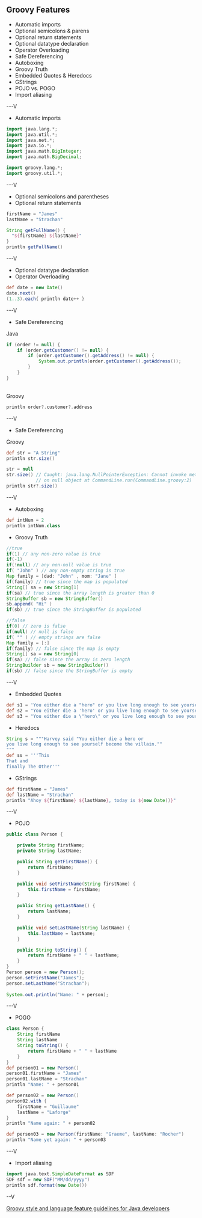 ## Groovy Features
* Automatic imports
* Optional semicolons & parens
* Optional return statements
* Optional datatype declaration
* Operator Overloading
* Safe Dereferencing
* Autoboxing
* Groovy Truth
* Embedded Quotes & Heredocs
* GStrings
* POJO vs. POGO
* Import aliasing

---V

* Automatic imports

```groovy
import java.lang.*;
import java.util.*;
import java.net.*;
import java.io.*;
import java.math.BigInteger;
import java.math.BigDecimal;

import groovy.lang.*;
import groovy.util.*;
```

---V

* Optional semicolons and parentheses
* Optional return statements

```groovy
firstName = "James"
lastName = "Strachan"

String getFullName() {
  "${firstName} ${lastName}"
}
println getFullName()
```

---V

* Optional datatype declaration
* Operator Overloading

```groovy
def date = new Date()
date.next()
(1..3).each{ println date++ }
```

---V
* Safe Dereferencing

Java

```java
if (order != null) {
    if (order.getCustomer() != null) {
        if (order.getCustomer().getAddress() != null) {
            System.out.println(order.getCustomer().getAddress());
        }
    }
}
```
<br>
Groovy

```groovy
println order?.customer?.address
```

---V

* Safe Dereferencing

Groovy

```groovy
def str = "A String"
println str.size()

str = null
str.size() // Caught: java.lang.NullPointerException: Cannot invoke method size() 
           // on null object at CommandLine.run(CommandLine.groovy:2)
println str?.size()
```

---V

* Autoboxing

```groovy
def intNum = 2
println intNum.class
```
* Groovy Truth

```groovy
//true
if(1) // any non-zero value is true
if(-1)
if(!null) // any non-null value is true
if( "John" ) // any non-empty string is true
Map family = [dad: "John" , mom: "Jane" ]
if(family) // true since the map is populated
String[] sa = new String[1]
if(sa) // true since the array length is greater than 0
StringBuffer sb = new StringBuffer()
sb.append( "Hi" )
if(sb) // true since the StringBuffer is populated

//false
if(0) // zero is false
if(null) // null is false
if( "" ) // empty strings are false
Map family = [:]
if(family) // false since the map is empty
String[] sa = new String[0]
if(sa) // false since the array is zero length
StringBuilder sb = new StringBuilder()
if(sb) // false since the StringBuffer is empty
```

---V

* Embedded Quotes

```groovy
def s1 = 'You either die a "hero" or you live long enough to see yourself become the "villain".'
def s2 = "You either die a 'hero' or you live long enough to see yourself become the 'villain'."
def s3 = "You either die a \"hero\" or you live long enough to see yourself become the \"villain\"."
```
* Heredocs

```groovy
String s = """Harvey said "You either die a hero or 
you live long enough to see yourself become the villain.""
"""
def ss = '''This
That and 
finally The Other'''
```
* GStrings

```groovy
def firstName = "James"
def lastName = "Strachan"
println "Ahoy ${firstName} ${lastName}, today is ${new Date()}"
```

---V

* POJO

```java
public class Person {

	private String firstName;
	private String lastName;

	public String getFirstName() {
		return firstName;
	}

	public void setFirstName(String firstName) {
		this.firstName = firstName;
	}

	public String getLastName() {
		return lastName;
	}

	public void setLastName(String lastName) {
		this.lastName = lastName;
	}

	public String toString() {
		return firstName + " " + lastName;
	}
}
Person person = new Person();
person.setFirstName("James");
person.setLastName("Strachan");
  
System.out.println("Name: " + person);
```

---V

* POGO

```groovy
class Person {
    String firstName
    String lastName
    String toString() {
        return firstName + " " + lastName
    }
}
def person01 = new Person()
person01.firstName = "James"
person01.lastName = "Strachan"
println "Name: " + person01

def person02 = new Person()
person02.with {
    firstName = "Guillaume"
    lastName = "Laforge"
}
println "Name again: " + person02

def person03 = new Person(firstName: "Graeme", lastName: "Rocher")
println "Name yet again: " + person03
```

---V

* Import aliasing

```groovy
import java.text.SimpleDateFormat as SDF
SDF sdf = new SDF("MM/dd/yyyy")
println sdf.format(new Date())
```

--V

[Groovy style and language feature guidelines for Java developers](http://groovy.codehaus.org/Groovy+style+and+language+feature+guidelines+for+Java+developers)